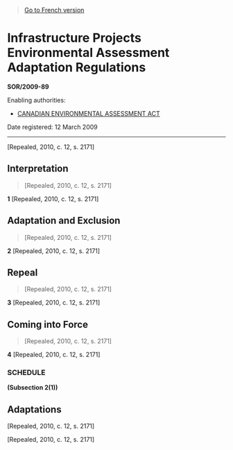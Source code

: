> [Go to French version](/fr/Règlements/Décrets,%20ordonnances%20et%20règlements%20statutaires/2009/89.md)

# Infrastructure Projects Environmental Assessment Adaptation Regulations

**SOR/2009-89**

Enabling authorities: 
- [CANADIAN ENVIRONMENTAL ASSESSMENT ACT](/en/Acts/Statutes%20of%20Canada/1992/c.%2037.md)

Date registered: 12 March 2009

----------


[Repealed, 2010, c. 12, s. 2171]



## Interpretation
> [Repealed, 2010, c. 12, s. 2171]



**1** [Repealed, 2010, c. 12, s. 2171]




## Adaptation and Exclusion
> [Repealed, 2010, c. 12, s. 2171]



**2** [Repealed, 2010, c. 12, s. 2171]




## Repeal
> [Repealed, 2010, c. 12, s. 2171]



**3** [Repealed, 2010, c. 12, s. 2171]




## Coming into Force
> [Repealed, 2010, c. 12, s. 2171]



**4** [Repealed, 2010, c. 12, s. 2171]




### **SCHEDULE** 
**(Subsection 2(1))**
## Adaptations
[Repealed, 2010, c. 12, s. 2171]


[Repealed, 2010, c. 12, s. 2171]



